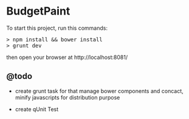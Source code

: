 # BudgetPaint	

To start this project, run this commands:

<pre>
> npm install && bower install
> grunt dev 
</pre>

then open your browser at http://localhost:8081/

## @todo

- create grunt task for that manage bower components and concact, minify javascripts for distribution purpose

- create qUnit Test